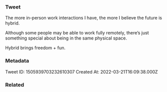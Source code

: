 ### Tweet
The more in-person work interactions I have, the more I believe the future is hybrid.

Although some people may be able to work fully remotely, there’s just something special about being in the same physical space.

Hybrid brings freedom + fun.

### Metadata
Tweet ID: 1505939703232610307
Created At: 2022-03-21T16:09:38.000Z

### Related

